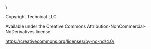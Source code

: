 \

Copyright Technicat LLC.

Available under the Creative Commons Attribution-NonCommercial-NoDerivatives license

https://creativecommons.org/licenses/by-nc-nd/4.0/
